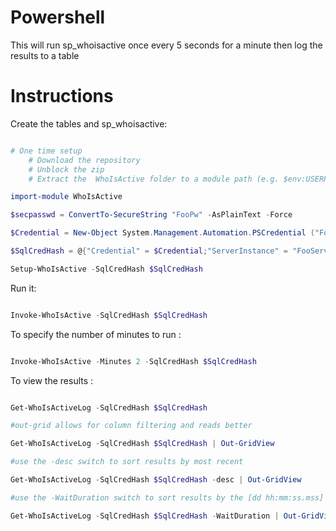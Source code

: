 # **Powershell**
This  will run sp_whoisactive once every 5 seconds for a minute then log the results to a table
# Instructions
Create the tables and sp_whoisactive:
```powershell 

# One time setup
    # Download the repository
    # Unblock the zip
    # Extract the  WhoIsActive folder to a module path (e.g. $env:USERPROFILE\Documents\WindowsPowerShell\Modules\)

import-module WhoIsActive

$secpasswd = ConvertTo-SecureString "FooPw" -AsPlainText -Force                        

$Credential = New-Object System.Management.Automation.PSCredential ("FooUser", $secpasswd)

$SqlCredHash = @{"Credential" = $Credential;"ServerInstance" = "FooServer";"Database" = "FooDb"}

Setup-WhoIsActive -SqlCredHash $SqlCredHash 
```
Run it:
```powershell 

Invoke-WhoIsActive -SqlCredHash $SqlCredHash 

```

To specify the number of minutes to run :
```powershell 

Invoke-WhoIsActive -Minutes 2 -SqlCredHash $SqlCredHash

```

To view the results :
```powershell 

Get-WhoIsActiveLog -SqlCredHash $SqlCredHash 

#out-grid allows for column filtering and reads better

Get-WhoIsActiveLog -SqlCredHash $SqlCredHash | Out-GridView

#use the -desc switch to sort results by most recent

Get-WhoIsActiveLog -SqlCredHash $SqlCredHash -desc | Out-GridView

#use the -WaitDuration switch to sort results by the [dd hh:mm:ss.mss] column

Get-WhoIsActiveLog -SqlCredHash $SqlCredHash -WaitDuration | Out-GridView

```